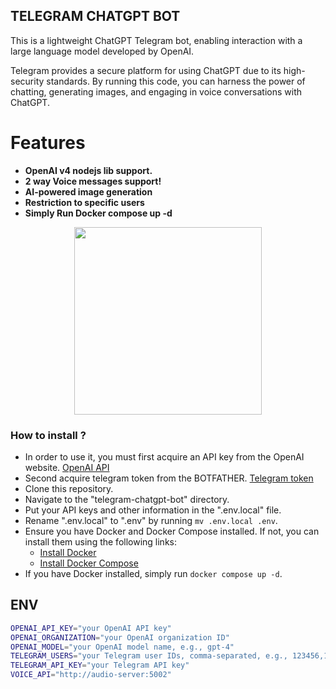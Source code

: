 ## TELEGRAM CHATGPT BOT

This is a lightweight ChatGPT Telegram bot, enabling interaction with a large language model developed by OpenAI.

Telegram provides a secure platform for using ChatGPT due to its high-security standards. By running this code, you can harness the power of chatting, generating images, and engaging in voice conversations with ChatGPT.

# Features

- **OpenAI v4 nodejs lib support.**
- **2 way Voice messages support!**
- **AI-powered image generation**
- **Restriction to specific users**
- **Simply Run Docker compose up -d**

<p align="center">
    <img src="./demo.gif" width="300"/>
</p>

### How to install ?

- In order to use it, you must first acquire an API key from the OpenAI website. [OpenAI API](https://openai.com/)
- Second acquire telegram token from the BOTFATHER. [Telegram token](https://telegram.me/BotFather)
- Clone this repository.
- Navigate to the "telegram-chatgpt-bot" directory.
- Put your API keys and other information in the ".env.local" file.
- Rename ".env.local" to ".env" by running `mv .env.local .env`.
- Ensure you have Docker and Docker Compose installed. If not, you can install them using the following links:
  - [Install Docker](https://docs.docker.com/get-docker/)
  - [Install Docker Compose](https://docs.docker.com/compose/install/)
- If you have Docker installed, simply run `docker compose up -d`.

## ENV

```sh
OPENAI_API_KEY="your OpenAI API key"
OPENAI_ORGANIZATION="your OpenAI organization ID"
OPENAI_MODEL="your OpenAI model name, e.g., gpt-4"
TELEGRAM_USERS="your Telegram user IDs, comma-separated, e.g., 123456,1234567"
TELEGRAM_API_KEY="your Telegram API key"
VOICE_API="http://audio-server:5002"
```
